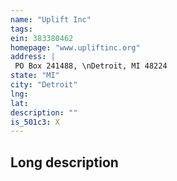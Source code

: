 ```yaml
---
name: "Uplift Inc"
tags:
ein: 383380462
homepage: "www.upliftinc.org"
address: |
 PO Box 241488, \nDetroit, MI 48224
state: "MI"
city: "Detroit"
lng: 
lat: 
description: ""
is_501c3: X
---
```


## Long description


